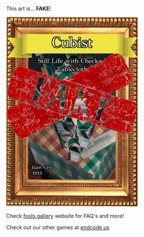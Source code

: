 This art is... 
 **FAKE**! 
 
 ![alt text](Still_Life_with_Checked_Tablecloth_Fake.png?raw=true "Artwork Card")  
 
 Check [fools.gallery](https://fools.gallery/) website for FAQ's and more! 
 
 Check out our other games at [endcode.us](https://endcode.us/)